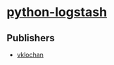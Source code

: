 # [python-logstash](https://pypi.org/project/python-logstash)



## Publishers
- [vklochan](https://pypi.org/user/vklochan)

